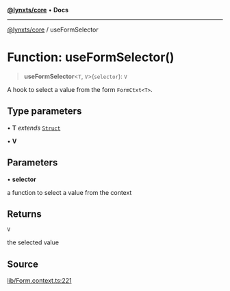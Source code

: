 [**@lynxts/core**](../README.md) • **Docs**

***

[@lynxts/core](../README.md) / useFormSelector

# Function: useFormSelector()

> **useFormSelector**\<`T`, `V`\>(`selector`): `V`

A hook to select a value from the form `FormCtxt<T>`.

## Type parameters

• **T** *extends* [`Struct`](../type-aliases/Struct.md)

• **V**

## Parameters

• **selector**

a function to select a value from the context

## Returns

`V`

the selected value

## Source

[lib/Form.context.ts:221](https://github.com/JoseLion/lynxts/blob/main/packages/core/src/lib/Form.context.ts#L221)
